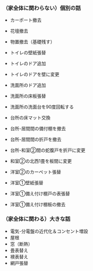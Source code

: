 ### （家全体に関わらない）個別の話

- カーポート撤去
- 花壇撤去

- 物置撤去（基礎残す）

- トイレの壁紙張替
- トイレのドア追加
- トイレのドアを壁に変更

- 洗面所のドア追加
- 洗面所の床板張替
- 洗面所の洗面台を90度回転する

- 台所の床マット交換
- 台所-居間間の備付棚を撤去
- 台所-居間間の折戸を撤去
- 台所-和室②間の蛇腹戸を折戸に変更

- 和室②の北西1畳を板間に変更

- 洋室②のカーペット張替

- 洋室①壁紙張替
- 洋室①備え付け棚戸の表張替
- 洋室①備え付け棚板の撤去

### （家全体に関わる）大きな話

- 電気-分電盤の近代化＆コンセント増設
- 屋根
- 窓（断熱）
- 畳表替え
- 襖表替え
- 網戸張替
